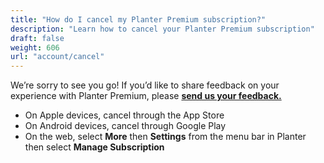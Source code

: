 ```yaml
---
title: "How do I cancel my Planter Premium subscription?"
description: "Learn how to cancel your Planter Premium subscription"
draft: false
weight: 606
url: "account/cancel"
---
```


We’re sorry to see you go! If you’d like to share feedback on your experience with Planter Premium, please [**send us your feedback.**](../../connect/contact-us/#send-feedback-contact-support)

- On Apple devices, cancel through the App Store
- On Android devices, cancel through Google Play
- On the web, select **More** then **Settings** from the menu bar in Planter then select **Manage Subscription**
